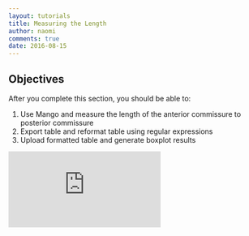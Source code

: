 ```yaml
---
layout: tutorials
title: Measuring the Length
author: naomi
comments: true
date: 2016-08-15
---
```


## Objectives

After you complete this section, you should be able to:

1. Use Mango and measure the length of the anterior commissure to posterior commissure
2. Export table and reformat table using regular expressions
3. Upload formatted table and generate boxplot results

<div class="embed-container">
  <iframe src="https://biabl.shinyapps.io/acpc/"style="border:none"></iframe>
</div>
